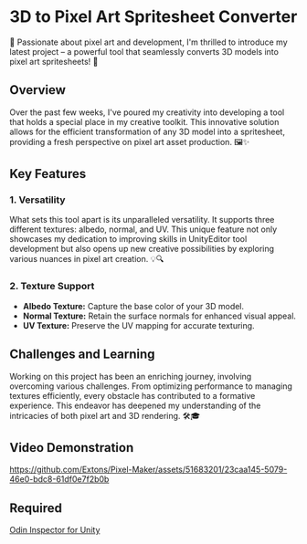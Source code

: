 # 3D to Pixel Art Spritesheet Converter

🎨 Passionate about pixel art and development, I'm thrilled to introduce my latest project – a powerful tool that seamlessly converts 3D models into pixel art spritesheets! 🚀

## Overview

Over the past few weeks, I've poured my creativity into developing a tool that holds a special place in my creative toolkit. This innovative solution allows for the efficient transformation of any 3D model into a spritesheet, providing a fresh perspective on pixel art asset production. 🖼️✨

## Key Features

### 1. Versatility

What sets this tool apart is its unparalleled versatility. It supports three different textures: albedo, normal, and UV. This unique feature not only showcases my dedication to improving skills in UnityEditor tool development but also opens up new creative possibilities by exploring various nuances in pixel art creation. 💡🔍

### 2. Texture Support

- **Albedo Texture:** Capture the base color of your 3D model.
- **Normal Texture:** Retain the surface normals for enhanced visual appeal.
- **UV Texture:** Preserve the UV mapping for accurate texturing.

## Challenges and Learning

Working on this project has been an enriching journey, involving overcoming various challenges. From optimizing performance to managing textures efficiently, every obstacle has contributed to a formative experience. This endeavor has deepened my understanding of the intricacies of both pixel art and 3D rendering. 🛠️🎓

## Video Demonstration

https://github.com/Extons/Pixel-Maker/assets/51683201/23caa145-5079-46e0-bdc8-61df0e7f2b0b

## Required

[Odin Inspector for Unity](https://odininspector.com/)
